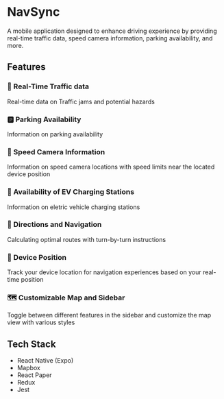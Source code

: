 # NavSync

A mobile application designed to enhance driving experience by providing real-time traffic data, speed camera information, parking availability, and more.

## Features

### 🚦 Real-Time Traffic data

Real-time data on Traffic jams and potential hazards

### 🅿️ Parking Availability

Information on parking availability

### 🎥 Speed Camera Information

Information on speed camera locations with speed limits near the located device position

### 🔌 Availability of EV Charging Stations

Information on eletric vehicle charging stations

### 🧭 Directions and Navigation

Calculating optimal routes with turn-by-turn instructions

### 📍 Device Position

Track your device location for navigation experiences based on your real-time position

### 🗺️ Customizable Map and Sidebar

Toggle between different features in the sidebar and customize the map view with various styles

## Tech Stack

- React Native (Expo)
- Mapbox
- React Paper
- Redux
- Jest
